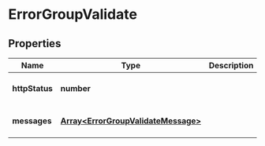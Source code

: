 # ErrorGroupValidate

## Properties
| Name | Type | Description | Notes |
| ------------ | ------------- | ------------- | ------------- |
| **httpStatus** | **number** |  | [optional] [default to undefined] |
| **messages** | [**Array&lt;ErrorGroupValidateMessage&gt;**](ErrorGroupValidateMessage.md) |  | [optional] [default to undefined] |


